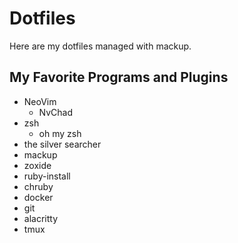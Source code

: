# Dotfiles

Here are my dotfiles managed with mackup.


## My Favorite Programs and Plugins

* NeoVim
    * NvChad
* zsh
    * oh my zsh
* the silver searcher
* mackup
* zoxide
* ruby-install
* chruby
* docker
* git
* alacritty
* tmux

